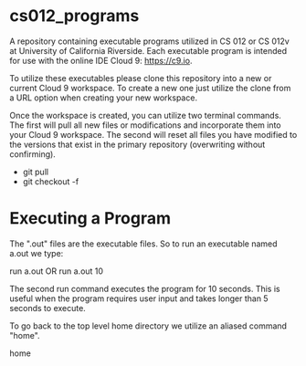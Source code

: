 cs012_programs
===================

A repository containing executable programs utilized in CS 012 or CS 012v at 
University of California Riverside. Each executable program is intended for 
use with the online IDE Cloud 9: https://c9.io.

To utilize these executables please clone this repository into a new or current
Cloud 9 workspace. To create a new one just utilize the clone from a URL option
when creating your new workspace.

Once the workspace is created, you can utilize two terminal commands. The first
will pull all new files or modifications and incorporate them into your
Cloud 9 workspace. The second will reset all files you have modified to the 
versions that exist in the primary repository (overwriting without confirming).

* git pull
* git checkout -f



Executing a Program
===================
The ".out" files are the executable files.  So to run an executable named a.out
we type:

run a.out
OR 
run a.out 10

The second run command executes the program for 10 seconds. This is useful when 
the program requires user input and takes longer than 5 seconds to execute.


To go back to the top level home directory we utilize an aliased command "home".

home

